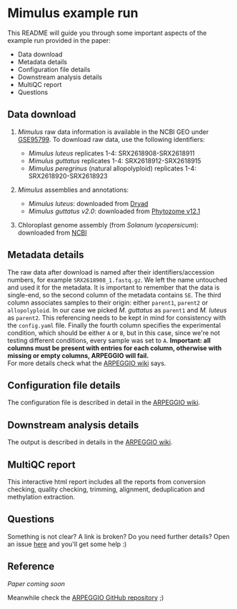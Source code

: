 # Mimulus example run

This README will guide you through some important aspects of the example run provided in the paper:

 - Data download
 - Metadata details
 - Configuration file details
 - Downstream analysis details
 - MultiQC report
 - Questions
 

## Data download

1) _Mimulus_ raw data information is available in the NCBI GEO under [GSE95799](https://www.ncbi.nlm.nih.gov/geo/query/acc.cgi?acc=GSE95799). To download raw data, use the following identifiers:
    - _Mimulus luteus_ replicates 1-4: SRX2618908-SRX2618911
    - _Mimulus guttatus_ replicates 1-4: SRX2618912-SRX2618915
    - _Mimulus peregrinus_ (natural allopolyploid) replicates 1-4: SRX2618920-SRX2618923
 
2) _Mimulus_ assemblies and annotations:
    - _Mimulus luteus_: downloaded from [Dryad](https://datadryad.org/stash/dataset/doi:10.5061/dryad.d4vr0)
    - _Mimulus guttatus v2.0_: downloaded from [Phytozome v12.1](https://phytozome.jgi.doe.gov/pz/portal.html#!bulk?org=Org_Mguttatus)
 
3) Chloroplast genome assembly (from _Solanum lycopersicum_): downloaded from [NCBI](https://www.ncbi.nlm.nih.gov/nuccore/NC_007898.3?report=fasta)

## Metadata details

The raw data after download is named after their identifiers/accession numbers, for example `SRX2618908_1.fastq.gz`. We left the name untouched and used it for the metadata.
It is important to remember that the data is single-end, so the second column of the metadata contains `SE`. The third column associates samples to their origin: either `parent1`, `parent2` or `allopolyploid`.
In our case we picked _M. guttatus_ as `parent1` and _M. luteus_ as `parent2`. This referencing needs to be kept in mind for consistency with the `config.yaml` file. Finally the fourth column specifies the experimental condition, which should be either `A` or `B`, but in this case, since we're not testing different conditions, every sample was set to `A`. **Important: all columns must be present with entries for each column, otherwise with missing or empty columns, ARPEGGIO will fail.**  
For more details check what the [ARPEGGIO wiki](https://github.com/supermaxiste/ARPEGGIO/wiki/Input-files) says.

## Configuration file details

The configuration file is described in detail in the [ARPEGGIO wiki](https://github.com/supermaxiste/ARPEGGIO/wiki/Configuration-file).

## Downstream analysis details

The output is described in details in the [ARPEGGIO wiki](https://github.com/supermaxiste/ARPEGGIO/wiki/Output-structure#dmrseq).

## MultiQC report

This interactive html report includes all the reports from conversion checking, quality checking, trimming, alignment, deduplication and methylation extraction.

## Questions

Something is not clear? A link is broken? Do you need further details? Open an issue [here](https://github.com/supermaxiste/ARPEGGIO_paperAnalyses/issues/new) and you'll get some help :)

## Reference

_Paper coming soon_

Meanwhile check the [ARPEGGIO GitHub repository](https://github.com/supermaxiste/ARPEGGIO) ;)
